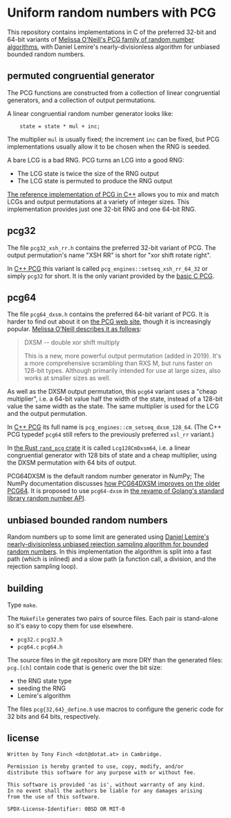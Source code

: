 Uniform random numbers with PCG
===============================

This repository contains implementations in C of the preferred 32-bit
and 64-bit variants of [Melissa O'Neill's PCG family of random number
algorithms][pcg], with Daniel Lemire's nearly-divisionless algorithm
for unbiased bounded random numbers.

[pcg]: https://www.pcg-random.org/


permuted congruential generator
-------------------------------

The PCG functions are constructed from a collection of linear
congruential generators, and a collection of output permutations.

A linear congruential random number generator looks like:

		state = state * mul + inc;

The multiplier `mul` is usually fixed; the increment `inc` can be
fixed, but PCG implementations usually allow it to be chosen when the
RNG is seeded.

A bare LCG is a bad RNG. PCG turns an LCG into a good RNG:

  * The LCG state is twice the size of the RNG output
  * The LCG state is permuted to produce the RNG output

[The reference implementation of PCG in C++][pcg-cpp] allows you to
mix and match LCGs and output permutations at a variety of integer
sizes. This implementation provides just one 32-bit RNG and one 64-bit
RNG.

[pcg-cpp]: https://github.com/imneme/pcg-cpp


pcg32
-----

The file `pcg32_xsh_rr.h` contains the preferred 32-bit variant of
PCG. The output permutation's name "XSH RR" is short for "xor shift
rotate right".

In [C++ PCG][pcg-cpp] this variant is called
`pcg_engines::setseq_xsh_rr_64_32` or simply `pcg32` for short.
It is the only variant provided by the [basic C PCG][pcg-basic].

[pcg-basic]: https://github.com/imneme/pcg-c-basic


pcg64
-----

The file `pcg64_dxsm.h` contains the preferred 64-bit variant of PCG.
It is harder to find out about it on [the PCG web site][pcg], though
it is increasingly popular. [Melissa O'Neill describes it as
follows][pcg-dxsm]:

[pcg-dxsm]: https://github.com/imneme/pcg-cpp/commit/871d0494ee9c9a7b7c43f753e3d8ca47c26f8005

> DXSM -- double xor shift multiply
>
> This is a new, more powerful output permutation (added in 2019).  It's
> a more comprehensive scrambling than RXS M, but runs faster on 128-bit
> types.  Although primarily intended for use at large sizes, also works
> at smaller sizes as well.

As well as the DXSM output permutation, this `pcg64` variant uses a
"cheap multiplier", i.e. a 64-bit value half the width of the state,
instead of a 128-bit value the same width as the state. The same
multiplier is used for the LCG and the output permutation.

In [C++ PCG][pcg-cpp] its full name is `pcg_engines::cm_setseq_dxsm_128_64`.
(The C++ PCG typedef `pcg64` still refers to the previously preferred
`xsl_rr` variant.)

In [the Rust `rand_pcg` crate][rust] it is called `Lcg128CmDxsm64`,
i.e. a linear congruential generator with 128 bits of state and a
cheap multiplier, using the DXSM permutation with 64 bits of output.

[rust]: https://rust-random.github.io/rand/rand_pcg/

PCG64DXSM is the default random number generator in NumPy; The NumPy
documentation discusses [how PCG64DXSM improves on the older
PCG64][numpy]. It is proposed to use `pcg64-dxsm` in [the revamp of
Golang's standard library random number API][golang].

[golang]: https://github.com/golang/go/discussions/60751
[numpy]: https://numpy.org/devdocs/reference/random/upgrading-pcg64.html


unbiased bounded random numbers
-------------------------------

Random numbers up to some limit are generated using [Daniel Lemire's
nearly-divisionless unbiased rejection sampling algorithm for bounded
random numbers][divisionless]. In this implementation the algorithm is
split into a fast path (which is inlined) and a slow path (a function
call, a division, and the rejection sampling loop).

[divisionless]: https://dotat.at/@/2020-10-29-nearly-divisionless-random-numbers.html


building
--------

Type `make`.

The `Makefile` generates two pairs of source files. Each pair is
stand-alone so it's easy to copy them for use elsewhere.

  * `pcg32.c` `pcg32.h`
  * `pcg64.c` `pcg64.h`

The source files in the git repository are more DRY than the generated
files: `pcg.[ch]` contain code that is generic over the bit size:

  * the RNG state type
  * seeding the RNG
  * Lemire's algorithm

The files `pcg{32,64}_define.h` use macros to configure the generic
code for 32 bits and 64 bits, respectively.


license
-------

    Written by Tony Finch <dot@dotat.at> in Cambridge.

    Permission is hereby granted to use, copy, modify, and/or
    distribute this software for any purpose with or without fee.

    This software is provided 'as is', without warranty of any kind.
    In no event shall the authors be liable for any damages arising
    from the use of this software.

    SPDX-License-Identifier: 0BSD OR MIT-0
